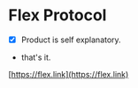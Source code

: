 # Flex Protocol


- [x] Product is self explanatory.
- that's it.

[https://flex.link](https://flex.link)
